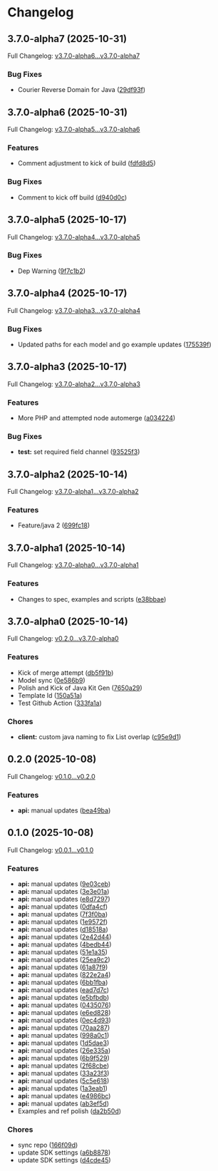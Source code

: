 # Changelog

## 3.7.0-alpha7 (2025-10-31)

Full Changelog: [v3.7.0-alpha6...v3.7.0-alpha7](https://github.com/trycourier/courier-java/compare/v3.7.0-alpha6...v3.7.0-alpha7)

### Bug Fixes

* Courier Reverse Domain for Java ([29df93f](https://github.com/trycourier/courier-java/commit/29df93f9ee88817e62d724d5b5e4755895bb0e29))

## 3.7.0-alpha6 (2025-10-31)

Full Changelog: [v3.7.0-alpha5...v3.7.0-alpha6](https://github.com/trycourier/courier-java/compare/v3.7.0-alpha5...v3.7.0-alpha6)

### Features

* Comment adjustment to kick of build ([fdfd8d5](https://github.com/trycourier/courier-java/commit/fdfd8d5df14451f7abcf5044a2dab0864685c65f))


### Bug Fixes

* Comment to kick off build ([d940d0c](https://github.com/trycourier/courier-java/commit/d940d0cac457f30c85b202eb641d03443e1d5ceb))

## 3.7.0-alpha5 (2025-10-17)

Full Changelog: [v3.7.0-alpha4...v3.7.0-alpha5](https://github.com/trycourier/courier-java/compare/v3.7.0-alpha4...v3.7.0-alpha5)

### Bug Fixes

* Dep Warning ([9f7c1b2](https://github.com/trycourier/courier-java/commit/9f7c1b278685a941c2a37edfc5928610d18c42a3))

## 3.7.0-alpha4 (2025-10-17)

Full Changelog: [v3.7.0-alpha3...v3.7.0-alpha4](https://github.com/trycourier/courier-java/compare/v3.7.0-alpha3...v3.7.0-alpha4)

### Bug Fixes

* Updated paths for each model and go example updates ([175539f](https://github.com/trycourier/courier-java/commit/175539f9d0376f5bd6539c44650ece4c899d84c2))

## 3.7.0-alpha3 (2025-10-17)

Full Changelog: [v3.7.0-alpha2...v3.7.0-alpha3](https://github.com/trycourier/courier-java/compare/v3.7.0-alpha2...v3.7.0-alpha3)

### Features

* More PHP and attempted node automerge ([a034224](https://github.com/trycourier/courier-java/commit/a034224e176fd5cfd303732bf202d19f9c269584))


### Bug Fixes

* **test:** set required field channel ([93525f3](https://github.com/trycourier/courier-java/commit/93525f374fe22c412e473afd0b4f22f649dada8f))

## 3.7.0-alpha2 (2025-10-14)

Full Changelog: [v3.7.0-alpha1...v3.7.0-alpha2](https://github.com/trycourier/courier-java/compare/v3.7.0-alpha1...v3.7.0-alpha2)

### Features

* Feature/java 2 ([699fc18](https://github.com/trycourier/courier-java/commit/699fc187551f2caab3a133bfd247cada53c54526))

## 3.7.0-alpha1 (2025-10-14)

Full Changelog: [v3.7.0-alpha0...v3.7.0-alpha1](https://github.com/trycourier/courier-java/compare/v3.7.0-alpha0...v3.7.0-alpha1)

### Features

* Changes to spec, examples and scripts ([e38bbae](https://github.com/trycourier/courier-java/commit/e38bbaef5f16357b583f56cbc20a4e767be28703))

## 3.7.0-alpha0 (2025-10-14)

Full Changelog: [v0.2.0...v3.7.0-alpha0](https://github.com/trycourier/courier-java/compare/v0.2.0...v3.7.0-alpha0)

### Features

* Kick of merge attempt ([db5f91b](https://github.com/trycourier/courier-java/commit/db5f91ba4ca352805f4367ea8a02cbd636224b7d))
* Model sync ([0e586b9](https://github.com/trycourier/courier-java/commit/0e586b9a81627a68afa4c760a2453e8cc166c667))
* Polish and Kick of Java Kit Gen ([7650a29](https://github.com/trycourier/courier-java/commit/7650a294024eed0a1d074be64ca67d679491ca10))
* Template Id ([150a51a](https://github.com/trycourier/courier-java/commit/150a51add95002f29d1893beec7c4db6890b9aeb))
* Test Github Action ([333fa1a](https://github.com/trycourier/courier-java/commit/333fa1a7398dd84cb98f21af74f305dc6574417a))


### Chores

* **client:** custom java naming to fix List overlap ([c95e9d1](https://github.com/trycourier/courier-java/commit/c95e9d1776c66978bfc891c6fabb8a82b9a09123))

## 0.2.0 (2025-10-08)

Full Changelog: [v0.1.0...v0.2.0](https://github.com/trycourier/courier-java/compare/v0.1.0...v0.2.0)

### Features

* **api:** manual updates ([bea49ba](https://github.com/trycourier/courier-java/commit/bea49ba0584c19e5d94584fa318328f7613b6524))

## 0.1.0 (2025-10-08)

Full Changelog: [v0.0.1...v0.1.0](https://github.com/trycourier/courier-java/compare/v0.0.1...v0.1.0)

### Features

* **api:** manual updates ([9e03ceb](https://github.com/trycourier/courier-java/commit/9e03ceb1c3b1608e25723ba7aff14c35fc0a116a))
* **api:** manual updates ([3e3e01a](https://github.com/trycourier/courier-java/commit/3e3e01adad08e941231a6fcada1ad9460ad2237c))
* **api:** manual updates ([e8d7297](https://github.com/trycourier/courier-java/commit/e8d729759fbbf511e93ab2b0559d718a48cc1ecb))
* **api:** manual updates ([0dfa4cf](https://github.com/trycourier/courier-java/commit/0dfa4cf4dce0a35be9ef30442b70eab98a1fb64d))
* **api:** manual updates ([7f3f0ba](https://github.com/trycourier/courier-java/commit/7f3f0ba34e06bea6f5d847486acdfd0d037da9f2))
* **api:** manual updates ([1e9572f](https://github.com/trycourier/courier-java/commit/1e9572f91eeefbe7536ffb2f0663f9b951d442ff))
* **api:** manual updates ([d18518a](https://github.com/trycourier/courier-java/commit/d18518a50f4f868cdfd3ca90a113d8160aaefa85))
* **api:** manual updates ([2e42d44](https://github.com/trycourier/courier-java/commit/2e42d443e1c5aa64c05fea6dc2c19b173aa223e4))
* **api:** manual updates ([4bedb44](https://github.com/trycourier/courier-java/commit/4bedb44312e4618b9cb16245f032978490a9fa1e))
* **api:** manual updates ([51e1a35](https://github.com/trycourier/courier-java/commit/51e1a35ffcee9de2e8f8eb6b6e5ee443ba3cc1e3))
* **api:** manual updates ([25ea9c2](https://github.com/trycourier/courier-java/commit/25ea9c20e06aaf842128758a136bcf961dcdc707))
* **api:** manual updates ([61a87f9](https://github.com/trycourier/courier-java/commit/61a87f9d18bb355e008a69ab86c578d2763fddcc))
* **api:** manual updates ([822e2a4](https://github.com/trycourier/courier-java/commit/822e2a4a7d93bdc32bfc2c92bd0cc1ac4b3ff359))
* **api:** manual updates ([6bb1fba](https://github.com/trycourier/courier-java/commit/6bb1fbabc235d3cc1eb7489919bbb71b42bc22e9))
* **api:** manual updates ([ead7d7c](https://github.com/trycourier/courier-java/commit/ead7d7cbf54c37a6aed22496051334693aa647ea))
* **api:** manual updates ([e5bfbdb](https://github.com/trycourier/courier-java/commit/e5bfbdb1174fafbc1852694c138e364a98010ef3))
* **api:** manual updates ([0435076](https://github.com/trycourier/courier-java/commit/043507613239e61b8173032071dd91f3b378c514))
* **api:** manual updates ([e6ed828](https://github.com/trycourier/courier-java/commit/e6ed82846b54dea4c15295f1df79439dca3c4875))
* **api:** manual updates ([0ec4d93](https://github.com/trycourier/courier-java/commit/0ec4d9354b7a702a83e9d305ea8a493eda3af820))
* **api:** manual updates ([70aa287](https://github.com/trycourier/courier-java/commit/70aa2874518fd8f48e5cc8927b7abcea60787b7c))
* **api:** manual updates ([998a0c1](https://github.com/trycourier/courier-java/commit/998a0c13140b88e4fba9fbd2374e07b3ec6a4849))
* **api:** manual updates ([1d5dae3](https://github.com/trycourier/courier-java/commit/1d5dae306c780129e17111dae95b55bc600ad6e9))
* **api:** manual updates ([26e335a](https://github.com/trycourier/courier-java/commit/26e335a72dc4aebf9c3b71f440f317ce4409371c))
* **api:** manual updates ([6b9f529](https://github.com/trycourier/courier-java/commit/6b9f5296179dccc64931dd2afe8802cf06b69873))
* **api:** manual updates ([2f68cbe](https://github.com/trycourier/courier-java/commit/2f68cbe54d8ed9f6ae5dc5c060e3067131acf3fb))
* **api:** manual updates ([33a23f3](https://github.com/trycourier/courier-java/commit/33a23f3e6c64100af51e328215bc7d2a93fef331))
* **api:** manual updates ([5c5e618](https://github.com/trycourier/courier-java/commit/5c5e61819a03f950fc01468e21f1aa58b3f9a49a))
* **api:** manual updates ([1a3eab1](https://github.com/trycourier/courier-java/commit/1a3eab10a8b1eba2ed8bbdd82dffb81efae0155f))
* **api:** manual updates ([e4986bc](https://github.com/trycourier/courier-java/commit/e4986bcd194638319398f2375e0a5304cbda49dd))
* **api:** manual updates ([ab3ef5d](https://github.com/trycourier/courier-java/commit/ab3ef5d4292e846a80b39ae7c608305830637f64))
* Examples and ref polish ([da2b50d](https://github.com/trycourier/courier-java/commit/da2b50dcc25a818bb2a02c3d6976083c8522a89c))


### Chores

* sync repo ([166f09d](https://github.com/trycourier/courier-java/commit/166f09d23f53cda5b63b60a9a785bc9e2e430fb7))
* update SDK settings ([a6b8878](https://github.com/trycourier/courier-java/commit/a6b88785330883c72efcef1a178d952f31de4420))
* update SDK settings ([d4cde45](https://github.com/trycourier/courier-java/commit/d4cde450dc82626223aee050c5c848f70fe79382))
